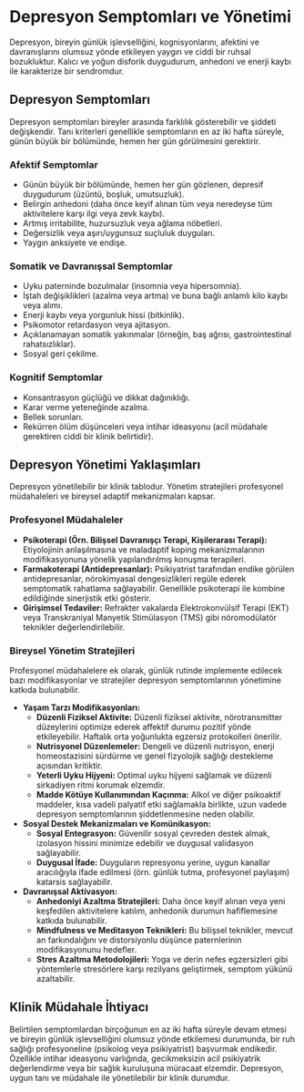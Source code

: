 # Depresyon Semptomları ve Yönetimi

Depresyon, bireyin günlük işlevselliğini, kognisyonlarını, afektini ve davranışlarını olumsuz yönde etkileyen yaygın ve ciddi bir ruhsal bozukluktur. Kalıcı ve yoğun disforik duygudurum, anhedoni ve enerji kaybı ile karakterize bir sendromdur.

## Depresyon Semptomları

Depresyon semptomları bireyler arasında farklılık gösterebilir ve şiddeti değişkendir. Tanı kriterleri genellikle semptomların en az iki hafta süreyle, günün büyük bir bölümünde, hemen her gün görülmesini gerektirir.

### Afektif Semptomlar

*   Günün büyük bir bölümünde, hemen her gün gözlenen, depresif duygudurum (üzüntü, boşluk, umutsuzluk).
*   Belirgin anhedoni (daha önce keyif alınan tüm veya neredeyse tüm aktivitelere karşı ilgi veya zevk kaybı).
*   Artmış irritabilite, huzursuzluk veya ağlama nöbetleri.
*   Değersizlik veya aşırı/uygunsuz suçluluk duyguları.
*   Yaygın anksiyete ve endişe.

### Somatik ve Davranışsal Semptomlar

*   Uyku paterninde bozulmalar (insomnia veya hipersomnia).
*   İştah değişiklikleri (azalma veya artma) ve buna bağlı anlamlı kilo kaybı veya alımı.
*   Enerji kaybı veya yorgunluk hissi (bitkinlik).
*   Psikomotor retardasyon veya ajitasyon.
*   Açıklanamayan somatik yakınmalar (örneğin, baş ağrısı, gastrointestinal rahatsızlıklar).
*   Sosyal geri çekilme.

### Kognitif Semptomlar

*   Konsantrasyon güçlüğü ve dikkat dağınıklığı.
*   Karar verme yeteneğinde azalma.
*   Bellek sorunları.
*   Rekürren ölüm düşünceleri veya intihar ideasyonu (acil müdahale gerektiren ciddi bir klinik belirtidir).

## Depresyon Yönetimi Yaklaşımları

Depresyon yönetilebilir bir klinik tablodur. Yönetim stratejileri profesyonel müdahaleleri ve bireysel adaptif mekanizmaları kapsar.

### Profesyonel Müdahaleler

*   **Psikoterapi (Örn. Bilişsel Davranışçı Terapi, Kişilerarası Terapi):** Etiyolojinin anlaşılmasına ve maladaptif koping mekanizmalarının modifikasyonuna yönelik yapılandırılmış konuşma terapileri.
*   **Farmakoterapi (Antidepresanlar):** Psikiyatrist tarafından endike görülen antidepresanlar, nörokimyasal dengesizlikleri regüle ederek semptomatik rahatlama sağlayabilir. Genellikle psikoterapi ile kombine edildiğinde sinerjistik etki gösterir.
*   **Girişimsel Tedaviler:** Refrakter vakalarda Elektrokonvülsif Terapi (EKT) veya Transkraniyal Manyetik Stimülasyon (TMS) gibi nöromodülatör teknikler değerlendirilebilir.

### Bireysel Yönetim Stratejileri

Profesyonel müdahalelere ek olarak, günlük rutinde implemente edilecek bazı modifikasyonlar ve stratejiler depresyon semptomlarının yönetimine katkıda bulunabilir.

*   **Yaşam Tarzı Modifikasyonları:**
    *   **Düzenli Fiziksel Aktivite:** Düzenli fiziksel aktivite, nörotransmitter düzeylerini optimize ederek affektif durumu pozitif yönde etkileyebilir. Haftalık orta yoğunlukta egzersiz protokolleri önerilir.
    *   **Nutrisyonel Düzenlemeler:** Dengeli ve düzenli nutrisyon, enerji homeostazisini sürdürme ve genel fizyolojik sağlığı destekleme açısından kritiktir.
    *   **Yeterli Uyku Hijyeni:** Optimal uyku hijyeni sağlamak ve düzenli sirkadiyen ritmi korumak elzemdir.
    *   **Madde Kötüye Kullanımından Kaçınma:** Alkol ve diğer psikoaktif maddeler, kısa vadeli palyatif etki sağlamakla birlikte, uzun vadede depresyon semptomlarının şiddetlenmesine neden olabilir.
*   **Sosyal Destek Mekanizmaları ve Komünikasyon:**
    *   **Sosyal Entegrasyon:** Güvenilir sosyal çevreden destek almak, izolasyon hissini minimize edebilir ve duygusal validasyon sağlayabilir.
    *   **Duygusal İfade:** Duyguların represyonu yerine, uygun kanallar aracılığıyla ifade edilmesi (örn. günlük tutma, profesyonel paylaşım) katarsis sağlayabilir.
*   **Davranışsal Aktivasyon:**
    *   **Anhedoniyi Azaltma Stratejileri:** Daha önce keyif alınan veya yeni keşfedilen aktivitelere katılım, anhedonik durumun hafiflemesine katkıda bulunabilir.
    *   **Mindfulness ve Meditasyon Teknikleri:** Bu bilişsel teknikler, mevcut an farkındalığını ve distorsiyonlu düşünce paternlerinin modifikasyonunu hedefler.
    *   **Stres Azaltma Metodolojileri:** Yoga ve derin nefes egzersizleri gibi yöntemlerle stresörlere karşı rezilyans geliştirmek, semptom yükünü azaltabilir.

## Klinik Müdahale İhtiyacı

Belirtilen semptomlardan birçoğunun en az iki hafta süreyle devam etmesi ve bireyin günlük işlevselliğini olumsuz yönde etkilemesi durumunda, bir ruh sağlığı profesyoneline (psikolog veya psikiyatrist) başvurmak endikedir. Özellikle intihar ideasyonu varlığında, gecikmeksizin acil psikiyatrik değerlendirme veya bir sağlık kuruluşuna müracaat elzemdir. Depresyon, uygun tanı ve müdahale ile yönetilebilir bir klinik durumdur.